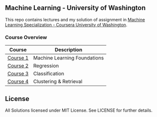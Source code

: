 Machine Learning - University of Washington
---

This repo contains lectures and my solution of assignment in [Machine Learning Specialization - Coursera University of Washington](https://www.coursera.org/specializations/machine-learning).

### Course Overview

| Course | Description |
|--------------------------------------------------------------------------------------------------------------|-------------------------------------------------------------------------------------------------------------------------------------------------------------------|
| [Course 1](https://github.com/tuanvu216/coursera-university-of-washington/tree/master/machine_learning/1_machine_learning_foundations) | Machine Learning Foundations |
| [Course 2](https://github.com/tuanvu216/coursera-university-of-washington/tree/master/machine_learning/2_regression) | Regression |
| [Course 3](https://github.com/tuanvu216/coursera-university-of-washington/tree/master/machine_learning/3_classification) | Classification |
| [Course 4](https://github.com/tuanavu/coursera-university-of-washington/tree/master/machine_learning/4_clustering_and_retrieval) | Clustering & Retrieval |


## License

All Solutions licensed under MIT License. See LICENSE for further details.
